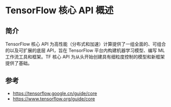 # TensorFlow 核心 API 概述

## 简介

TensorFlow 核心 API 为高性能（分布式和加速）计算提供了一组全面的、可组合的以及可扩展的底层 API，旨在 TensorFlow 平台内构建机器学习模型、编写 ML 工作流工具和框架。TF 核心 API 为从头开始创建具有细粒度控制的模型和新框架提供了基础。



## 参考

- https://tensorflow.google.cn/guide/core
- https://www.tensorflow.org/guide/core
